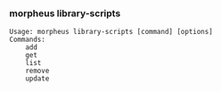 ### morpheus library-scripts

```
Usage: morpheus library-scripts [command] [options]
Commands:
	add
	get
	list
	remove
	update
```
